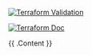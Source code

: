 

[![Terraform Validation](https://github.com/HappyPathway/terraform-aws-rds/actions/workflows/terraform.yaml/badge.svg)](https://github.com/HappyPathway/terraform-aws-rds/actions/workflows/terraform.yaml)


[![Terraform Doc](https://github.com/HappyPathway/terraform-aws-rds/actions/workflows/terraform-doc.yaml/badge.svg)](https://github.com/HappyPathway/terraform-aws-rds/actions/workflows/terraform-doc.yaml)

<!-- BEGIN_TF_DOCS -->
{{ .Content }}
<!-- END_TF_DOCS -->